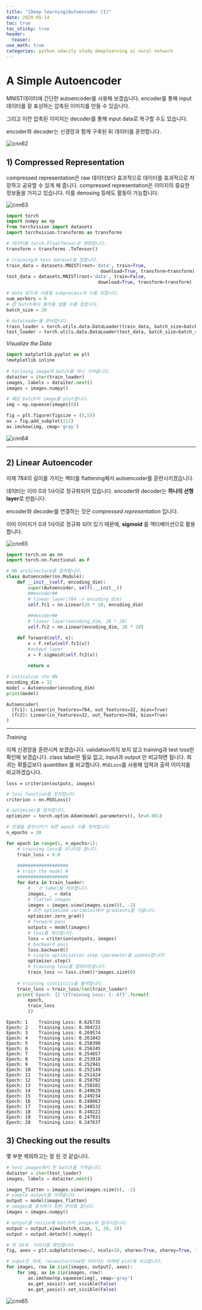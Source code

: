 ```yaml
---
title: "[Deep learning]Autoencoder (1)"
date: 2020-05-14
toc: true
toc_sticky: true
header:
  teaser: 
use_math: true
categories: python udacity study deeplearning ai nural network
---
```


# A Simple Autoencoder

MNIST데이터에 간단한 autoencoder를 사용해 보겠습니다. encoder를 통해 input데이터를 잘 표상하는 압축된 이미지를 만들 수 있습니다. 

그리고 이런 압축된 이미지는 decoder를 통해 input data로 복구할 수도 있습니다. 

encoder와 decoder는 신경망과 함께 구축된 뒤 데이터를 훈련합니다.

![cnn62](https://drive.google.com/uc?id=1valur_AyvKSoYopLC2mYihNoPKNf1P3p)


## 1) Compressed Representation

compressed representation은 raw 데이터보다 효과적으로 데이터를 효과적으로 저장하고 공유할 수 있게 해 줍니다. compressed representation은 이미지의 중요한 정보들을 가지고 있습니다. 이를 denosing 등에도 활동이 가능합니다.

![cnn63](https://drive.google.com/uc?id=1v53NwsxuqH0ascLGhV4CrqV_tAfy60pC)


```python
import torch
import numpy as np
from torchvision import datasets
import torchvision.transforms as transforms

# 데이터를 torch.FloatTensor로 변환합니다.
transform = transforms .ToTensor()

# training과 test dataset을 정합니다.
train_data = datasets.MNIST(root='data', train=True,
                                   download=True, transform=transform)
test_data = datasets.MNIST(root='data', train=False,
                                  download=True, transform=transform)
```


```python
# data 로드에 사용할 subprocess의 수를 정합니다.
num_workers = 0
# 한 batch에서 불러올 샘플 수를 정합니다.
batch_size = 20

# dataloader를 준비합니다.
train_loader = torch.utils.data.DataLoader(train_data, batch_size=batch_size, num_workers=num_workers)
test_loader = torch.utils.data.DataLoader(test_data, batch_size=batch_size, num_workers=num_workers)
```

*Visualize the Data*


```python
import matplotlib.pyplot as plt
%matplotlib inline
    
# tarining image의 batch를 하나 가져옵니다.
dataiter = iter(train_loader)
images, labels = dataiter.next()
images = images.numpy()

# 해당 batch의 image를 plot합니다. 
img = np.squeeze(images[0])

fig = plt.figure(figsize = (5,5)) 
ax = fig.add_subplot(111)
ax.imshow(img, cmap='gray')
```


![cnn64](https://drive.google.com/uc?id=1EO7d_7EWUp2czdylDVRJrF_Ik9zF8sex)


---
## 2) Linear Autoencoder

이제 784의 길이를 가지는 벡터를 flattening해서 autoencoder를 훈련시키겠습니다. 

데이터는 이미 0과 1사이로 정규화되어 있습니다. encoder와 decoder는 **하나의 선형 layer**로 만듭니다. 

encoder와 decoder를 연결하는 것은  _compressed representation_ 입니다.

이미 이미지가 0과 1사이로 정규화 되어 있기 때문에, **sigmoid** 를 액티베이션으로 활용합니다. 

![cnn65](https://drive.google.com/uc?id=1avz2qDqRInZEJkovTgSgF1QwQ6GJBHvP)

```python
import torch.nn as nn
import torch.nn.functional as F

# NN architecture를 정의합니다. 
class Autoencoder(nn.Module):
    def __init__(self, encoding_dim):
        super(Autoencoder, self).__init__()
        ##encoder##
        # linear layer(784 -> encoding_dim)
        self.fc1 = nn.Linear(28 * 28, encoding_dim)
        
        ##decoder##
        # linear layer(encoding_dim, 28 * 28)
        self.fc2 = nn.Linear(encoding_dim, 28 * 28)

    def forward(self, x):
        x = F.relu(self.fc1(x))
        #output layer
        x = F.sigmoid(self.fc2(x))
        
        return x

# initialize the NN
encoding_dim = 32
model = Autoencoder(encoding_dim)
print(model)
```

    Autoencoder(
      (fc1): Linear(in_features=784, out_features=32, bias=True)
      (fc2): Linear(in_features=32, out_features=784, bias=True)
    )
    

---
*Training*

이제 신경망을 훈련시켜 보겠습니다. validation까지 보지 않고 training과 test loss만 확인해 보겠습니다. class label은 필요 없고, input과 output 만 비교하면 됩니다. 회귀는 확률값보다 _quantities_ 를 비교합니다. `MSELoss`를 사용해 입력과 출력 이미지를 비교하겠습니다.

```
loss = criterion(outputs, images)
```


```python
# loss function을 정의합니다
criterion = nn.MSELoss()

# optimizer를 정의합니다.
optimizer = torch.optim.Adam(model.parameters(), lr=0.001)
```


```python
# 모델을 훈련시키기 위한 epoch 수를 정의합니다.
n_epochs = 20

for epoch in range(1, n_epochs+1):
    # training loss를 모니터링 합니다.
    train_loss = 0.0
    
    ###################
    # train the model #
    ###################
    for data in train_loader:
        # _ 는 label을 의미합니다.
        images, _ = data
        # flatten images
        images = images.view(images.size(0), -1)
        # 모든 optimized variables에서 gradients를 지웁니다.  
        optimizer.zero_grad()
        # forward pass
        outputs = model(images)
        # loss를 계산합니다. 
        loss = criterion(outputs, images)
        # backward pass
        loss.backward()
        # single optimization step (parameter를 update합니다)
        optimizer.step()
        # training loss를 업데이트합니다.
        train_loss += loss.item()*images.size(0)
            
    # training statistics을 출력합니다.
    train_loss = train_loss/len(train_loader)
    print('Epoch: {} \tTraining Loss: {:.6f}'.format(
        epoch, 
        train_loss
        ))
```

    Epoch: 1 	Training Loss: 0.626735
    Epoch: 2 	Training Loss: 0.304722
    Epoch: 3 	Training Loss: 0.269574
    Epoch: 4 	Training Loss: 0.261842
    Epoch: 5 	Training Loss: 0.258390
    Epoch: 6 	Training Loss: 0.256345
    Epoch: 7 	Training Loss: 0.254857
    Epoch: 8 	Training Loss: 0.253910
    Epoch: 9 	Training Loss: 0.252941
    Epoch: 10 	Training Loss: 0.252149
    Epoch: 11 	Training Loss: 0.251424
    Epoch: 12 	Training Loss: 0.250792
    Epoch: 13 	Training Loss: 0.250102
    Epoch: 14 	Training Loss: 0.249629
    Epoch: 15 	Training Loss: 0.249234
    Epoch: 16 	Training Loss: 0.248863
    Epoch: 17 	Training Loss: 0.248532
    Epoch: 18 	Training Loss: 0.248222
    Epoch: 19 	Training Loss: 0.247931
    Epoch: 20 	Training Loss: 0.247637
    

## 3) Checking out the results

몇 부분 제외하고는 잘 된 것 같습니다. 


```python
# test images에서 한 batch를 가져옵니다.
dataiter = iter(test_loader)
images, labels = dataiter.next()

images_flatten = images.view(images.size(0), -1)
# sample output을 가져옵니다.
output = model(images_flatten)
# images를 표시하기 위한 준비를 합니다. 
images = images.numpy()

# output를 resize해 batch의 images와 일치시킵니다.
output = output.view(batch_size, 1, 28, 28)
output = output.detach().numpy()

# 첫 10개  이미지를 확인합니다.
fig, axes = plt.subplots(nrows=2, ncols=10, sharex=True, sharey=True, figsize=(25,4))

# input은 위에, reconsturcted된 이미지는 아래에 plot해 비교합니다.
for images, row in zip([images, output], axes):
    for img, ax in zip(images, row):
        ax.imshow(np.squeeze(img), cmap='gray')
        ax.get_xaxis().set_visible(False)
        ax.get_yaxis().set_visible(False)
```


![cnn65](https://drive.google.com/uc?id=1xwsqDxF6TImSxyRdJ82Jsl_2a2T__5p2)